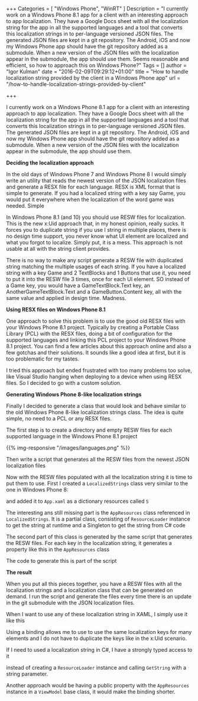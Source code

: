 +++
Categories = [ "Windows Phone", "WinRT" ]
Description = "I currently work on a Windows Phone 8.1 app for a client with an interesting approach to app localization. They have a Google Docs sheet with all the localization string for the app in all the supported languages and a tool that converts this localization strings in to per-language versioned JSON files. The generated JSON files are kept in a git repository. The Android, iOS and now my Windows Phone app should have the git repository added as a submodule. When a new version of the JSON files with the localization appear in the submodule, the app should use them. Seems reasonable and efficient, so how to approach this on Windows Phone?"
Tags = []
author = "Igor Kulman"
date = "2016-02-09T09:29:12+01:00"
title = "How to handle localization string provided by the client in a Windows Phone app"
url = "/how-to-handle-localization-strings-provided-by-client"

+++

I currently work on a Windows Phone 8.1 app for a client with an interesting approach to app localization. They have a Google Docs sheet with all the localization string for the app in all the supported languages and a tool that converts this localization strings in to per-language versioned JSON files. The generated JSON files are kept in a git repository. The Android, iOS and now my Windows Phone app should have the git repository added as a submodule. When a new version of the JSON files with the localization appear in the submodule, the app should use them. 

**Deciding the localization approach**

In the old days of Windows Phone 7 and Windows Phone 8 I would simply write an utility that reads the newest version of the JSON localization files and generate a RESX file for each language. RESX is XML format that is simple to generate. If you had a localized string with a key say Game, you would put it everywhere when the localization of the word game was needed. Simple 

In Windows Phone 8.1 (and 10) you should use RESW files for localization. This is the new x:Uid approach that, in my honest opinion, really sucks. It forces you to duplicate string if you use I string in multiple places, there is no design time support, you never know what UI element are localized and what you forgot to localize. Simply put, it is a mess. This approach is not usable at all with the string client provides. 

<!--more-->

There is no way to make any script generate a RESW file with duplicated string matching the multiple usages of each string. If you have a localized string with a key Game and 2 TextBlocks and 1 Buttons that use it, you need to put it into the RESW file 3 times, once for each UI element. SO instead of a Game key, you would have a GameTextBlock.Text key, an AnotherGameTextBlock.Text and a GameButton.Content key, all with the same value and applied in design time. Madness. 

**Using RESX files on Windows Phone 8.1**

One approach to solve this problem is to use the good old RESX files with your Windows Phone 8.1 project. Typically by creating a Portable Class Library (PCL) with the RESX files, doing a bit of configuration for the supported languages and linking this PCL project to your Windows Phone 8.1 project. You can find a few articles about this approach online and also a few gotchas and their solutions. It sounds like a good idea at first, but it is too problematic for my tastes. 

I tried this approach but ended frustrated with too many problems too solve, like Visual Studio hanging when deploying to a device when using RESX files. So I decided to go with a custom solution.

**Generating Windows Phone 8-like localization strings**

Finally I decided to generate a class that would look and behave similar to the old Windows Phone 8-like localization strings class. The idea is quite simple, no need to a PCL or any RESX files. 

The first step is to create a directory and empty RESW files for each supported language in the Windows Phone 8.1 project

{{% img-responsive "/images/languages.png" %}}

Then write a script that generates all the RESW files from the newest JSON localization files

<script src="https://gist.github.com/igorkulman/53a29b6e2143cac1ec8a.js?file=localization-converter-1.cs"></script>

Now with the RESW files populated with all the localization string it is time to put them to use. First I created a `LocalizedStrings` class very similar to the one in Windows Phone 8:

<script src="https://gist.github.com/igorkulman/53a29b6e2143cac1ec8a.js?file=LocalizedStrings.cs"></script>

and added it to `App.xaml` as a dictionary resources called `S`

<script src="https://gist.github.com/igorkulman/53a29b6e2143cac1ec8a.js?file=App.xaml"></script>

The interesting ans still missing part is the `AppResources` class referenced in `LocalizedStrings`. It is a partial class, consisting of `ResourceLoader` instance to get the string at runtime and a Singleton to get the string from C# code

<script src="https://gist.github.com/igorkulman/53a29b6e2143cac1ec8a.js?file=AppResources.cs"></script>

The second part of this class is generated by the same script that generates the RESW files. For each key in the localization string, it generates a property like this in the `AppResources` class

<script src="https://gist.github.com/igorkulman/53a29b6e2143cac1ec8a.js?file=AppResources.strings.cs"></script>

The code to generate this is part of the script

<script src="https://gist.github.com/igorkulman/53a29b6e2143cac1ec8a.js?file=localization-converter-2.cs"></script>

**The result**

When you put all this pieces together, you have a RESW files with all the localization strings and a localization class that can be generated on demand. I run the script and generate the files every time there is an update in the git submodule with the JSON localization files.

When I want to use any of these localization string in XAML, I simply use it like this

<script src="https://gist.github.com/igorkulman/53a29b6e2143cac1ec8a.js?file=xaml-usage.xaml"></script>

Using a binding allows me to use to use the same localization keys for many elements and I do not have to duplicate the keys like in the x:Uid scenario. 

If I need to used a localization string in C#, I have a strongly typed access to it

<script src="https://gist.github.com/igorkulman/53a29b6e2143cac1ec8a.js?file=csharp-usage.cs"></script>

instead of creating a `ResourceLoader` instance and calling `GetString` with a string parameter. 

Another approach would be having a public property with the `AppResources` instance in a `ViewModel` base class, it would make the binding shorter. 